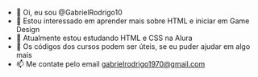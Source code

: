 - 👋 Oi, eu sou @GabrielRodrigo10
- 👀 Estou interessado em aprender mais sobre HTML e iniciar em Game Design
- 🌱 Atualmente estou estudando HTML e CSS na Alura
- 💞️ Os códigos dos cursos podem ser úteis, se eu puder ajudar em algo mais
- 📫 Me contate pelo email gabrielrodrigo1970@gmail.com

<!---
GabrielRodrigo10/GabrielRodrigo10 is a ✨ special ✨ repository because its `README.md` (this file) appears on your GitHub profile.
You can click the Preview link to take a look at your changes.
--->
